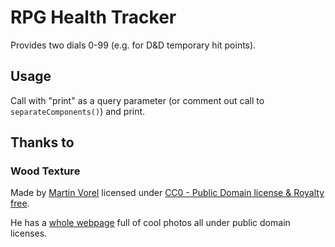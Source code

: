 # RPG Health Tracker

Provides two dials 0-99 (e.g. for D&D temporary hit points).

## Usage

Call with "print" as a query parameter (or comment out call to `separateComponents()`) and print.

## Thanks to

### Wood Texture

Made by [Martin Vorel](https://libreshot.com/about-libreshot/) 
licensed under [CC0 - Public Domain license & Royalty free](https://creativecommons.org/licenses/publicdomain/).

He has a [whole webpage](https://libreshot.com) full of cool photos all under public domain licenses.

